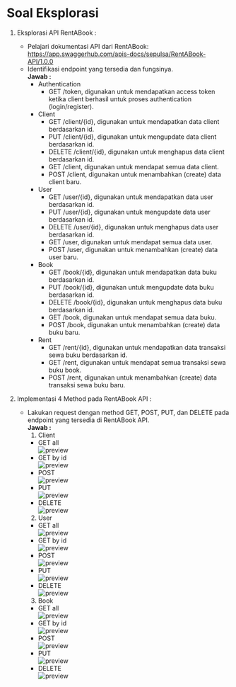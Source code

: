 # Soal Eksplorasi 


1. Eksplorasi API RentABook :
   - Pelajari dokumentasi API dari RentABook: https://app.swaggerhub.com/apis-docs/sepulsa/RentABook-API/1.0.0  
   - Identifikasi endpoint yang tersedia dan fungsinya.  
   **Jawab :**  
     - Authentication  
       - GET /token, digunakan untuk mendapatkan access token ketika client berhasil untuk proses authentication (login/register).
     - Client
       - GET /client/{id}, digunakan untuk mendapatkan data client berdasarkan id.
       - PUT /client/{id}, digunakan untuk mengupdate data client berdasarkan id.
       - DELETE /client/{id}, digunakan untuk menghapus data client berdasarkan id.
       - GET /client, digunakan untuk mendapat semua data client.
       - POST /client, digunakan untuk menambahkan (create) data client baru.
     - User
       - GET /user/{id}, digunakan untuk mendapatkan data user berdasarkan id.
       - PUT /user/{id}, digunakan untuk mengupdate data user berdasarkan id.
       - DELETE /user/{id}, digunakan untuk menghapus data user berdasarkan id.
       - GET /user, digunakan untuk mendapat semua data user.
       - POST /user, digunakan untuk menambahkan (create) data user baru.
     - Book
       - GET /book/{id}, digunakan untuk mendapatkan data buku berdasarkan id.
       - PUT /book/{id}, digunakan untuk mengupdate data buku berdasarkan id.
       - DELETE /book/{id}, digunakan untuk menghapus data buku berdasarkan id.
       - GET /book, digunakan untuk mendapat semua data buku.
       - POST /book, digunakan untuk menambahkan (create) data buku baru.
     - Rent
       - GET /rent/{id}, digunakan untuk mendapatkan data transaksi sewa buku berdasarkan id.
       - GET /rent, digunakan untuk mendapat semua transaksi sewa buku book.
       - POST /rent, digunakan untuk menambahkan (create) data transaksi sewa buku baru.

2. Implementasi 4 Method pada RentABook API :
   - Lakukan request dengan method GET, POST, PUT, dan DELETE pada endpoint yang tersedia di RentABook API.  
   **Jawab :**  
     1. Client
       - GET all  
       ![preview](https://github.com/Ikaap/data_ika-purwanti/blob/main/09_REST-API/screenshots/output_exploration_client_get_all.png)  
       - GET by id  
       ![preview](https://github.com/Ikaap/data_ika-purwanti/blob/main/09_REST-API/screenshots/output_exploration_client_get_by_id.png)  
       - POST  
       ![preview](https://github.com/Ikaap/data_ika-purwanti/blob/main/09_REST-API/screenshots/output_exploration_client_post.png)  
       - PUT  
       ![preview](https://github.com/Ikaap/data_ika-purwanti/blob/main/09_REST-API/screenshots/output_exploration_client_put.png)  
       - DELETE  
       ![preview](https://github.com/Ikaap/data_ika-purwanti/blob/main/09_REST-API/screenshots/output_exploration_client_delete.png)  
     2. User
       - GET all  
       ![preview](https://github.com/Ikaap/data_ika-purwanti/blob/main/09_REST-API/screenshots/output_exploration_user_get_all.png)  
       - GET by id  
       ![preview](https://github.com/Ikaap/data_ika-purwanti/blob/main/09_REST-API/screenshots/output_exploration_user_get_by_id.png)  
       - POST  
       ![preview](https://github.com/Ikaap/data_ika-purwanti/blob/main/09_REST-API/screenshots/output_exploration_user_post.png)  
       - PUT  
       ![preview](https://github.com/Ikaap/data_ika-purwanti/blob/main/09_REST-API/screenshots/output_exploration_user_put.png)  
       - DELETE  
       ![preview](https://github.com/Ikaap/data_ika-purwanti/blob/main/09_REST-API/screenshots/output_exploration_user_delete.png)  
     3. Book
       - GET all  
       ![preview](https://github.com/Ikaap/data_ika-purwanti/blob/main/09_REST-API/screenshots/output_exploration_book_get_all.png)  
       - GET by id  
       ![preview](https://github.com/Ikaap/data_ika-purwanti/blob/main/09_REST-API/screenshots/output_exploration_book_get_by_id.png)  
       - POST  
       ![preview](https://github.com/Ikaap/data_ika-purwanti/blob/main/09_REST-API/screenshots/output_exploration_book_post.png)  
       - PUT  
       ![preview](https://github.com/Ikaap/data_ika-purwanti/blob/main/09_REST-API/screenshots/output_exploration_book_put.png)  
       - DELETE  
       ![preview](https://github.com/Ikaap/data_ika-purwanti/blob/main/09_REST-API/screenshots/output_exploration_book_delete.png)  